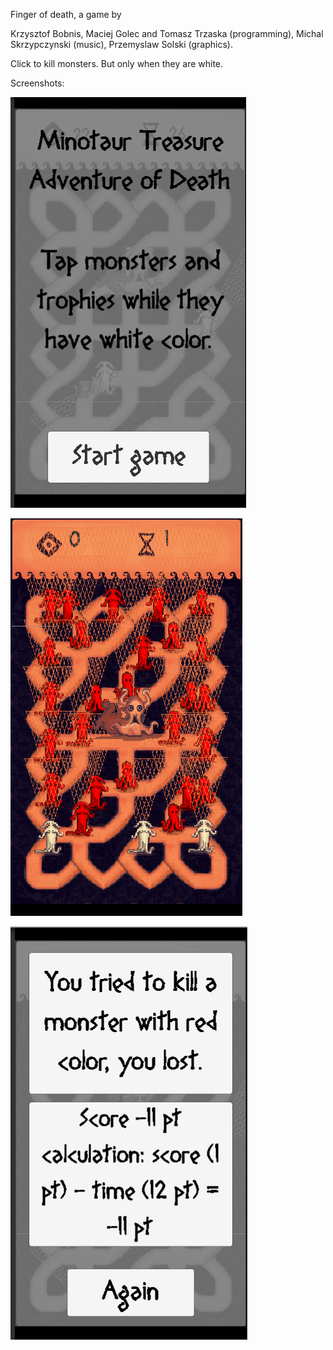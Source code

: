 Finger of death, a game by 

Krzysztof Bobnis, Maciej Golec and Tomasz Trzaska (programming),
Michal Skrzypczynski (music),
Przemyslaw Solski (graphics).

Click to kill monsters. But only when they are white.


Screenshots:

![](screenshots/Screenshot_1.png)

![](screenshots/Screenshot_2.png)

![](screenshots/Screenshot_3.png)
